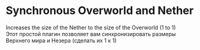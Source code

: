 # Synchronous Overworld and Nether

Increases the size of the Nether to the size of the Overworld (1 to 1)  
Этот простой плагин позволяет вам синхронизировать размеры Верхнего мира и Незера (сделать их 1 к 1)
